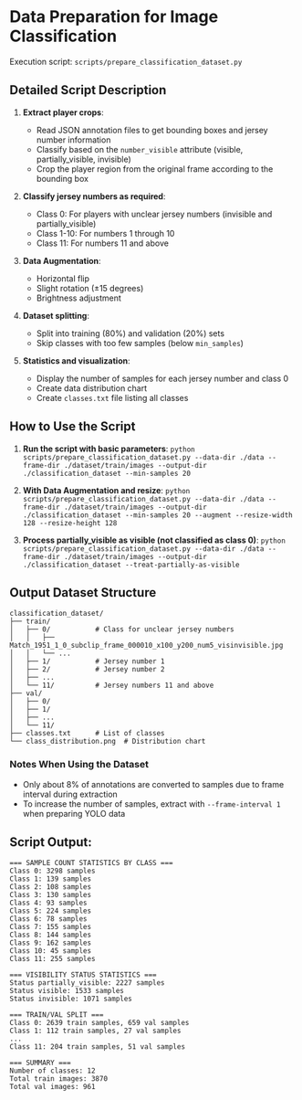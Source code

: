 # Data Preparation for Image Classification

Execution script: `scripts/prepare_classification_dataset.py`

## Detailed Script Description

1. **Extract player crops**:
   - Read JSON annotation files to get bounding boxes and jersey number information
   - Classify based on the `number_visible` attribute (visible, partially_visible, invisible)
   - Crop the player region from the original frame according to the bounding box

2. **Classify jersey numbers as required**:
   - Class 0: For players with unclear jersey numbers (invisible and partially_visible)
   - Class 1-10: For numbers 1 through 10
   - Class 11: For numbers 11 and above

3. **Data Augmentation**:
   - Horizontal flip
   - Slight rotation (±15 degrees)
   - Brightness adjustment

4. **Dataset splitting**:
   - Split into training (80%) and validation (20%) sets
   - Skip classes with too few samples (below `min_samples`)

5. **Statistics and visualization**:
   - Display the number of samples for each jersey number and class 0
   - Create data distribution chart
   - Create `classes.txt` file listing all classes

## How to Use the Script

1. **Run the script with basic parameters**:
   `python scripts/prepare_classification_dataset.py --data-dir ./data --frame-dir ./dataset/train/images --output-dir ./classification_dataset --min-samples 20`

2. **With Data Augmentation and resize**:
   `python scripts/prepare_classification_dataset.py --data-dir ./data --frame-dir ./dataset/train/images --output-dir ./classification_dataset --min-samples 20 --augment --resize-width 128 --resize-height 128`

3. **Process partially_visible as visible (not classified as class 0)**:
   `python scripts/prepare_classification_dataset.py --data-dir ./data --frame-dir ./dataset/train/images --output-dir ./classification_dataset --treat-partially-as-visible`

## Output Dataset Structure

```
classification_dataset/
├── train/
│   ├── 0/           # Class for unclear jersey numbers
│   │   ├── Match_1951_1_0_subclip_frame_000010_x100_y200_num5_visinvisible.jpg
│   │   └── ...
│   ├── 1/           # Jersey number 1
│   ├── 2/           # Jersey number 2
│   ├── ...
│   └── 11/          # Jersey numbers 11 and above
├── val/
│   ├── 0/
│   ├── 1/
│   ├── ...
│   └── 11/
├── classes.txt      # List of classes
└── class_distribution.png  # Distribution chart
```

### Notes When Using the Dataset

- Only about 8% of annotations are converted to samples due to frame interval during extraction
- To increase the number of samples, extract with `--frame-interval 1` when preparing YOLO data

## Script Output:

```
=== SAMPLE COUNT STATISTICS BY CLASS ===
Class 0: 3298 samples
Class 1: 139 samples
Class 2: 108 samples
Class 3: 130 samples
Class 4: 93 samples
Class 5: 224 samples
Class 6: 78 samples
Class 7: 155 samples
Class 8: 144 samples
Class 9: 162 samples
Class 10: 45 samples
Class 11: 255 samples

=== VISIBILITY STATUS STATISTICS ===
Status partially_visible: 2227 samples
Status visible: 1533 samples
Status invisible: 1071 samples

=== TRAIN/VAL SPLIT ===
Class 0: 2639 train samples, 659 val samples
Class 1: 112 train samples, 27 val samples
...
Class 11: 204 train samples, 51 val samples

=== SUMMARY ===
Number of classes: 12
Total train images: 3870
Total val images: 961
```
